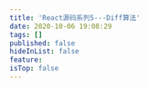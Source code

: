 ```yaml
---
title: 'React源码系列5---Diff算法'
date: 2020-10-06 19:08:29
tags: []
published: false
hideInList: false
feature: 
isTop: false
---
```


<!-- more -->
